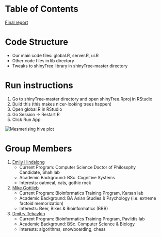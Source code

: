 # Table of Contents

[Final report](https://github.com/mgottl04/neuroelectrovisuals/blob/master/report/finalreport.pdf)

# Code Structure

- Our main code files: global.R, server.R, ui.R
- Other code files in lib directory
- Tweaks to shinyTree library in shinyTree-master directory

# Run instructions

1. Go to shinyTree-master directory and open shinyTree.Rproj in RStudio
2. Build this (this makes nicer-looking trees happen)
3. Open global.R in RStudio
4. Go Session -> Restart R
5. Click Run App

![Mesmerising hive plot](https://github.com/mgottl04/neuroelectrovisuals/blob/master/hiveplot.jpeg)

# Group Members

1. [Emily Hindalong](https://ca.linkedin.com/in/emily-hindalong-18409630)
    * Current Program: Computer Science Doctor of Philosophy Candidate, Shah lab
    * Academic Background: BSc. Cognitive Systems
    * Interests: oatmeal, cats, gothic rock
4. [Mike Gottlieb](http://i.imgur.com/np5GvjB.jpg)
    * Current Program: Bioinformatics Training Program, Karsan lab
    * Academic Background: BA Asian Studies & Psychology (i.e. extreme factoid memorization)
    * Interests: Beer, Bikes & Bioinformatics (BBB)
3. [Dmitry Tebaykin](https://www.facebook.com/dmitry.tebaykin)
    * Current Program: Bioinformatics Training Program, Pavlidis lab
    * Academic Background: BSc. Computer Science & Biology
    * Interests: algorithms, snowboarding, chess